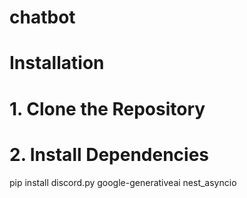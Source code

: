 # chatbot
# Installation
# 1. Clone the Repository
# 2. Install Dependencies
pip install discord.py google-generativeai nest_asyncio

